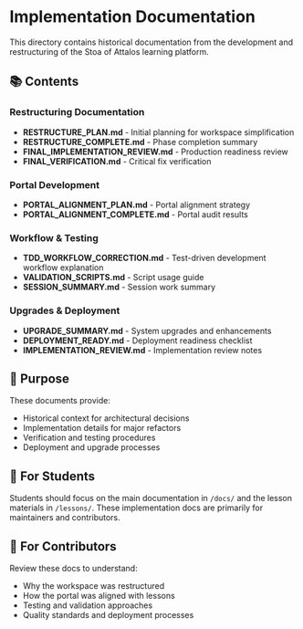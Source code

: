 # Implementation Documentation

This directory contains historical documentation from the development and restructuring of the Stoa of Attalos learning platform.

## 📚 Contents

### **Restructuring Documentation**

- **RESTRUCTURE_PLAN.md** - Initial planning for workspace simplification
- **RESTRUCTURE_COMPLETE.md** - Phase completion summary
- **FINAL_IMPLEMENTATION_REVIEW.md** - Production readiness review
- **FINAL_VERIFICATION.md** - Critical fix verification

### **Portal Development**

- **PORTAL_ALIGNMENT_PLAN.md** - Portal alignment strategy
- **PORTAL_ALIGNMENT_COMPLETE.md** - Portal audit results

### **Workflow & Testing**

- **TDD_WORKFLOW_CORRECTION.md** - Test-driven development workflow explanation
- **VALIDATION_SCRIPTS.md** - Script usage guide
- **SESSION_SUMMARY.md** - Session work summary

### **Upgrades & Deployment**

- **UPGRADE_SUMMARY.md** - System upgrades and enhancements
- **DEPLOYMENT_READY.md** - Deployment readiness checklist
- **IMPLEMENTATION_REVIEW.md** - Implementation review notes

## 🎯 Purpose

These documents provide:

- Historical context for architectural decisions
- Implementation details for major refactors
- Verification and testing procedures
- Deployment and upgrade processes

## 📖 For Students

Students should focus on the main documentation in `/docs/` and the lesson materials in `/lessons/`. These implementation docs are primarily for maintainers and contributors.

## 📖 For Contributors

Review these docs to understand:

- Why the workspace was restructured
- How the portal was aligned with lessons
- Testing and validation approaches
- Quality standards and deployment processes
